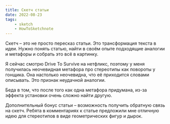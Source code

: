 ```yaml
---
title: Скетч статьи
date: 2022-08-23
tags:
    - sketch
    - HowToSketchnote
---
```


Скетч – это не просто пересказ статьи. Это трансформация текста в идеи. Нужно понять статью, найти в своём опыте подходящие аналогии и метафоры и собрать это всё в картинку.

Я сейчас смотрю Drive To Survive на нетфликс, поэтому у меня получилась неочевидная метафора про стереотипы как повороты у гонщика. Она настолько неочевидна, что её приходится словами описывать. Это признак неудачной аналогии.

Беда в том, что после того как одна метафора придумана, из-за эффекта установки очень сложно найти другую.

Дополнительный бонус статьи – возможность получить обратную связь на скетч. Ребята в комментариях к статье предложили мне отличную идею для стереотипов в виде геометрических фигур и дырок.
